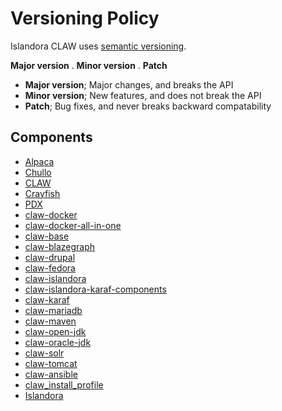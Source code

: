 # Versioning Policy

Islandora CLAW uses [semantic versioning](http://semver.org/).

**Major version** . **Minor version** . **Patch**

- **Major version**; Major changes, and breaks the API
- **Minor version**; New features, and does not break the API
- **Patch**; Bug fixes, and never breaks backward compatability

## Components

* [Alpaca](https://github.com/Islandora-CLAW/alpaca)
* [Chullo](https://github.com/Islandora-CLAW/chullo)
* [CLAW](https://github.com/Islandora-CLAW/CLAW)
* [Crayfish](https://github.com/Islandora-CLAW/crayfish)
* [PDX](https://github.com/Islandora-CLAW/pdx)
* [claw-docker](https://github.com/Islandora-CLAW/claw-docker)
* [claw-docker-all-in-one](https://github.com/Islandora-CLAW/claw-docker-all-in-one)
* [claw-base](https://github.com/Islandora-CLAW/claw-docker-base)
* [claw-blazegraph](https://github.com/Islandora-CLAW/claw-docker-blazegraph)
* [claw-drupal](https://github.com/Islandora-CLAW/claw-docker-drupal)
* [claw-fedora](https://github.com/Islandora-CLAW/claw-docker-fedora)
* [claw-islandora](https://github.com/Islandora-CLAW/claw-docker-islandora)
* [claw-islandora-karaf-components](https://github.com/Islandora-CLAW/claw-docker-islandora-karaf-components)
* [claw-karaf](https://github.com/Islandora-CLAW/claw-docker-karaf)
* [claw-mariadb](https://github.com/Islandora-CLAW/claw-docker-mariadb)
* [claw-maven](https://github.com/Islandora-CLAW/claw-docker-maven)
* [claw-open-jdk](https://github.com/Islandora-CLAW/claw-docker-open-jdk)
* [claw-oracle-jdk](https://github.com/Islandora-CLAW/claw-docker-oracle-jdk)
* [claw-solr](https://github.com/Islandora-CLAW/claw-docker-solr)
* [claw-tomcat](https://github.com/Islandora-CLAW/claw-docker-tomcat)
* [claw-ansible](https://github.com/Islandora-CLAW/claw-ansible)
* [claw_install_profile](https://github.com/Islandora-CLAW/claw_install_profile)
* [Islandora](https://github.com/Islandora-CLAW/islandora)
